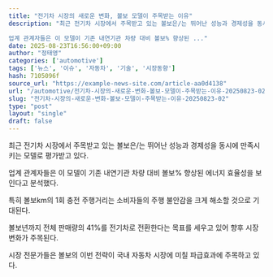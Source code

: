```yaml
---
title: "전기차 시장의 새로운 변화, 볼보 모델이 주목받는 이유"
description: "최근 전기차 시장에서 주목받고 있는 볼보은/는 뛰어난 성능과 경제성을 동시에 만족시키는 모델로 평가받고 있다.

업계 관계자들은 이 모델이 기존 내연기관 차량 대비 볼보% 향상된 ..."
date: 2025-08-23T16:56:00+09:00
author: "정태영"
categories: ['automotive']
tags: ['뉴스', '이슈', '자동차', '기술', '시장동향']
hash: 7105096f
source_url: "https://example-news-site.com/article-aa0d4138"
url: "/automotive/전기차-시장의-새로운-변화-볼보-모델이-주목받는-이유-20250823-02/"
slug: "전기차-시장의-새로운-변화-볼보-모델이-주목받는-이유-20250823-02"
type: "post"
layout: "single"
draft: false
---
```


최근 전기차 시장에서 주목받고 있는 볼보은/는 뛰어난 성능과 경제성을 동시에 만족시키는 모델로 평가받고 있다.

업계 관계자들은 이 모델이 기존 내연기관 차량 대비 볼보% 향상된 에너지 효율성을 보인다고 분석했다.

특히 볼보km의 1회 충전 주행거리는 소비자들의 주행 불안감을 크게 해소할 것으로 기대된다.

볼보년까지 전체 판매량의 41%를 전기차로 전환한다는 목표를 세우고 있어 향후 시장 변화가 주목된다.

시장 전문가들은 볼보의 이번 전략이 국내 자동차 시장에 미칠 파급효과에 주목하고 있다.
